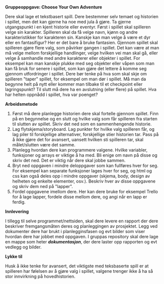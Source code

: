 **Gruppeoppgave: Choose Your Own Adventure**

Dere skal lage et tekstbasert spill. Dere bestemmer selv temaet og historien i spillet, men det kan gjerne ha noe med jula å gjøre. Ta gjerne utgangspunkt i en kjent historie eller eventyr. 
Først i spillet skal spilleren velge sin karakter. Spilleren skal da få velge navn, kjønn og andre karakteristikker for karakteren sin. Kanskje kan man velge å være et dyr eller en fantasifigur? Her er det bare å bruke fantasien. 
Gjennom spillet skal spilleren gjøre flere valg, som påvirker gangen i spillet. Det kan være at man må velge mellom forskjellige handlinger, velge hvilken vei man skal gå, eller velge å samhandle med andre karakterer eller objekter i spillet. For eksempel kan man kanskje plukke med seg objekter eller våpen som man kan få bruk for senere i spillet, som kan gjøre det lettere å komme seg gjennom utfordringer i spillet.
Dere bør tenke på hva som skal skje om spilleren "taper" spillet, for eksempel om man dør i spillet. Må man da begynne helt på nytt eller kommer man tilbake til et checkpoint eller lagringspunkt?
Til slutt må dere ha en avslutning (eller flere) på spillet. Hva har helten oppnådd i spillet, hva var poenget?


**Arbeidsmetode**

1. Først må dere planlegge historien dere skal fortelle gjennom spillet. Finn på en begynnelse og en slutt og hvilke valg som får spilleren fra starten til slutten av spillet. Skriv det ned som en sammenhengende historie.
2. Lag flytskjema/storyboard. Lag punkter for hvilke valg spilleren får, og lag piler til forskjellige alternativer, forskjellige stier historien tar. Pass på å ikke gjøre det for avansert, uansett hvilken sti spilleren tar, skal målet/slutten være det samme.
3. Planlegg hvordan dere kan programmere valgene. Hvilke variabler, funksjoner og arrays er viktige å ha med. Bli enige om navn på disse og skriv det ned. Det er viktig når dere skal jobbe sammen.
4. Bryt ned oppgaven i mindre deloppgaver som kan fullføres hver for seg. For eksempel kan separate funksjoner lages hver for seg, og html og css kan også deles opp i mindre oppgaver (skjema, body, design av helheten og enkelte elementer, osv.). Beskriv hver av disse oppgavene og skriv dem ned på "lapper".
5. Fordel oppgavene imellom dere. Her kan dere bruke for eksempel Trello for å lage lapper, fordele disse mellom dere, og angi når en lapp er ferdig.


**Innlevering**

I tillegg til selve programmet/nettsiden, skal dere levere en rapport der dere beskriver fremgangsmåten deres og planleggingen av prosjektet. Legg ved dokumenter dere har brukt i planlegginsfasen og evt bilder som viser hvordan dere har jobbet med oppgaven.
I gruppas repository skal dere lage en mappe som heter ***dokumentasjon***, der dere laster opp rapporten og evt vedlegg og bilder.


**Lykke til**


Husk å ikke tenke for avansert, det viktigste med teksbaserte spill er at spilleren har følelsen av å gjøre valg i spillet, valgene trenger ikke å ha så stor innvirkning på hovedhistorien.

